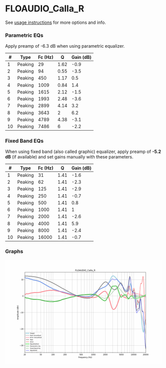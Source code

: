 # FLOAUDIO_Calla_R
See [usage instructions](https://github.com/jaakkopasanen/AutoEq#usage) for more options and info.

### Parametric EQs
Apply preamp of -6.3 dB when using parametric equalizer.

|   # | Type    |   Fc (Hz) |    Q |   Gain (dB) |
|-----|---------|-----------|------|-------------|
|   1 | Peaking |        29 | 1.62 |        -0.9 |
|   2 | Peaking |        94 | 0.55 |        -3.5 |
|   3 | Peaking |       450 | 1.17 |         0.5 |
|   4 | Peaking |      1009 | 0.84 |         1.4 |
|   5 | Peaking |      1615 | 2.12 |        -1.5 |
|   6 | Peaking |      1993 | 2.48 |        -3.6 |
|   7 | Peaking |      2899 | 4.14 |         3.2 |
|   8 | Peaking |      3643 | 2    |         6.2 |
|   9 | Peaking |      4789 | 4.38 |        -3.1 |
|  10 | Peaking |      7486 | 6    |        -2.2 |

### Fixed Band EQs
When using fixed band (also called graphic) equalizer, apply preamp of **-5.2 dB** (if available) and set gains manually with these parameters.

|   # | Type    |   Fc (Hz) |    Q |   Gain (dB) |
|-----|---------|-----------|------|-------------|
|   1 | Peaking |        31 | 1.41 |        -1.6 |
|   2 | Peaking |        62 | 1.41 |        -2.3 |
|   3 | Peaking |       125 | 1.41 |        -2.9 |
|   4 | Peaking |       250 | 1.41 |        -0.7 |
|   5 | Peaking |       500 | 1.41 |         0.8 |
|   6 | Peaking |      1000 | 1.41 |         1   |
|   7 | Peaking |      2000 | 1.41 |        -2.6 |
|   8 | Peaking |      4000 | 1.41 |         5.9 |
|   9 | Peaking |      8000 | 1.41 |        -2.4 |
|  10 | Peaking |     16000 | 1.41 |        -0.7 |

### Graphs
![](./FLOAUDIO_Calla_R.png)
